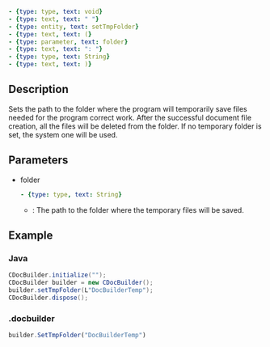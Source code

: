 ```yml signature
- {type: type, text: void}
- {type: text, text: " "}
- {type: entity, text: setTmpFolder}
- {type: text, text: (}
- {type: parameter, text: folder}
- {type: text, text: ": "}
- {type: type, text: String}
- {type: text, text: )}
```

## Description

Sets the path to the folder where the program will temporarily save files needed for the program correct work. After the successful document file creation, all the files will be deleted from the folder. If no temporary folder is set, the system one will be used.

## Parameters

<parameters>

- folder

  ```yml signature.variant="inline"
  - {type: type, text: String}
  ```

  - : The path to the folder where the temporary files will be saved.

</parameters>

## Example

### Java

``` java
CDocBuilder.initialize("");
CDocBuilder builder = new CDocBuilder();
builder.setTmpFolder(L"DocBuilderTemp");
CDocBuilder.dispose();
```

### .docbuilder

```ts
builder.SetTmpFolder("DocBuilderTemp")
```
